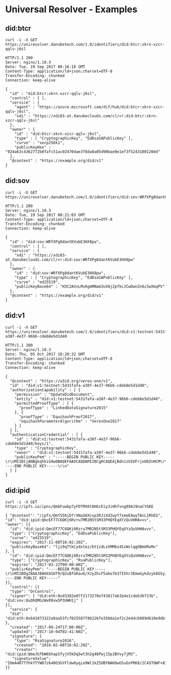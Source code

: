# Universal Resolver - Examples

## did:btcr

	curl -i -X GET  https://uniresolver.danubetech.com/1.0/identifiers/did:btcr:xkrn-xzcr-qqlv-j6sl

	HTTP/1.1 200 
	Server: nginx/1.10.3
	Date: Tue, 19 Sep 2017 08:16:18 GMT
	Content-Type: application/ld+json;charset=UTF-8
	Transfer-Encoding: chunked
	Connection: keep-alive
	
	{
	  "id" : "did:btcr:xkrn-xzcr-qqlv-j6sl",
	  "control" : [ ],
	  "service" : {
	    "agent" : "https://azure.microsoft.com/dif/hub/did:btcr:xkrn-xzcr-qqlv-j6sl",
	    "xdi" : "https://xdi03-at.danubeclouds.com/cl/=!:did:btcr:xkrn-xzcr-qqlv-j6sl"
	  },
	  "owner" : {
	    "id" : "did:btcr:xkrn-xzcr-qqlv-j6sl",
	    "type" : [ "CryptographicKey", "EdDsaSAPublicKey" ],
	    "curve" : "secp256k1",
	    "publicKeyHex" : "024a63c4362772b0fafc51ac02470dae3f8da8a05d90bae9e1ef3f5243180120dd"
	  },
	  "@context" : "https://example.org/did/v1"
	}

## did:sov

	curl -i -X GET  https://uniresolver.danubetech.com/1.0/identifiers/did:sov:WRfXPg8dantKVubE3HX8pw

	HTTP/1.1 200 
	Server: nginx/1.10.3
	Date: Tue, 19 Sep 2017 08:21:03 GMT
	Content-Type: application/ld+json;charset=UTF-8
	Transfer-Encoding: chunked
	Connection: keep-alive
	
	{
	  "id" : "did:sov:WRfXPg8dantKVubE3HX8pw",
	  "control" : [ ],
	  "service" : {
	    "xdi" : "https://xdi03-at.danubeclouds.com/cl/=!:did:sov:WRfXPg8dantKVubE3HX8pw"
	  },
	  "owner" : {
	    "id" : "did:sov:WRfXPg8dantKVubE3HX8pw",
	    "type" : [ "CryptographicKey", "EdDsaSAPublicKey" ],
	    "curve" : "ed25519",
	    "publicKeyBase64" : "H3C2AVvLMv6gmMNam3uVAjZpfkcJCwDwnZn6z3wXmqPV"
	  },
	  "@context" : "https://example.org/did/v1"
	}

## did:v1
	
	curl -i -X GET  https://uniresolver.danubetech.com/1.0/identifiers/did:v1:testnet:5431fafa-a38f-4e37-96b6-cdeb8e5d1d40

	HTTP/1.1 200 
	Server: nginx/1.10.3
	Date: Thu, 05 Oct 2017 18:20:32 GMT
	Content-Type: application/ld+json;charset=UTF-8
	Transfer-Encoding: chunked
	Connection: keep-alive
	
	{
	  "@context" : "https://w3id.org/veres-one/v1",
	  "id" : "did:v1:testnet:5431fafa-a38f-4e37-96b6-cdeb8e5d1d40",
	  "authorizationCapability" : [ {
	    "permission" : "UpdateDidDocument",
	    "entity" : "did:v1:testnet:5431fafa-a38f-4e37-96b6-cdeb8e5d1d40",
	    "permittedProofType" : [ {
	      "proofType" : "LinkedDataSignature2015"
	    }, {
	      "proofType" : "EquihashProof2017",
	      "equihashParameterAlgorithm" : "VeresOne2017"
	    } ]
	  } ],
	  "authenticationCredential" : [ {
	    "id" : "did:v1:testnet:5431fafa-a38f-4e37-96b6-cdeb8e5d1d40/keys/1",
	    "type" : "CryptographicKey",
	    "owner" : "did:v1:testnet:5431fafa-a38f-4e37-96b6-cdeb8e5d1d40",
	    "publicKeyPem" : "-----BEGIN PUBLIC KEY-----\r\nMIIBIjANBgkqhkiG9w0BAQEFAAOCAQ8AMIIBCgKCAQEAjBdn1zUIUFrjoO8ZnHCM\r\nrvvNIoruTW8e5stPJ2Zv8Py0RJiO6N4d/pr3L7AptWo4RDt6kI/KF6iBf8BFiRr/\r\nJw+/ZF8N9r2rXzLuE+P/foQwi5SC51/vKa3STptGc8sRvx5T3++gcIMu6jS0JExZ\r\nasYS3Gw75szL4mRpxXxJOSQwSS5nmPZljMxc9A/SML0vLN0zxuUHjoUXUdRGltfu\r\nzI8lqTvIP2aVSFO8zyAAXCDzky6IFNncSfh3d8PdMYLB2n9yoR8WATO5P+M6jFx3\r\nNSOJ6n/Tv18kYg5oe0BFokhEJEbsXrqjPdi/5oij6HOZQJBw6UfbKW2zDKf0JYNc\r\n4wIDAQAB\r\n-----END PUBLIC KEY-----\r\n"
	  } ]
	}

## did:ipid 

	curl -i -X GET  https://ipfs.io/ipns/QmbFuwbp7yFDTMX6t8HGcEiy3iHhfvng89A19naCYGKE
	
	{ "@context": "/ipfs/QmfS56jDfrXNaS6Xcsp3RJiXd2wyY7smeEAwyTAnL1RhEG",
	"id": "did:ipid:QmcEF77C6QKj6Rzru7MR2N5tSM33PHQYEqXYzQuVHHAvvv",
	"owner": [{ 
	  "id": "did:ipid:QmcEF77C6QKj6Rzru7MR2N5tSM33PHQYEqXYzQuVHHAvvv",
	  "type": ["CryptographicKey", "EdDsaPublicKey"],
	  "curve": "ed25519",
	  "expires": "2017-11-08T16:02:20Z",
	  "publicKeyBase64": "lji9qTtkCydxtez/bt1zdLxVMMbz4SzWvlqgOBmURoM="
	}, {
	  "id": "did:ipid:QmcEF77C6QKj6Rzru7MR2N5tSM33PHQYEqXYzQuVHHAvvv",
	  "type": ["CryptographicKey", "RsaPublicKey"],
	  "expires": "2017-03-22T00:00:00Z",
	  "publicKeyPem": "----BEGIN PUBLIC KEY-----\r\nMIIBOgIBAAJBAKkbSUT9/Q2uBfGRau6/XJyZhcF5abo7b37I5hr3EmwGykdzyk8GSyJK3TOrjyl0sdJsGbFmgQaRyV\r\n-----END PUBLIC KEY-----"
	}],
	  "control": [{
	  "type": "OrControl",
	  "signer": [ "did:eth:0xd3382e07f2173270ef43817ab1b4e1cdeb36f23b", "did:sov:8uQhQMGzWxR8vw5P3UWH1j" ]
	}],
	  "service": {
	  "did": "did:eth:0x641073322a9aa53fcf025587f86226fe358da1ef2c2e4dcb989d610e9dbf6b9a",
	},
	  "created": "2017-09-24T17:00:00Z",
	  "updated": "2017-10-04T02:41:00Z",
	  "signature": {
	    "type": "RsaSignature2016",
	    "created": "2016-02-08T16:02:20Z",
	    "creator": "did:ipid:QmeJGfbW6bhapSfyjV5kDq5wt3h2g46Pwj15pJBVvy7jM3",
	   "signatureValue": "IOmA4R7TfhkYTYW87z640O3GYFldw0yqie9Wl1kZ5OBYNAKOwG5uOsPRK8/2C4STOWF+83cMcbZ3CBMq2/gi25s="
	}}
